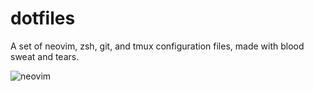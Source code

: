 # dotfiles
A set of neovim, zsh, git, and tmux configuration files, made with blood sweat and tears.

![neovim](https://image.ibb.co/g7ZNnc/Screen_Shot_2018_03_02_at_12_23_54_AM.png)

